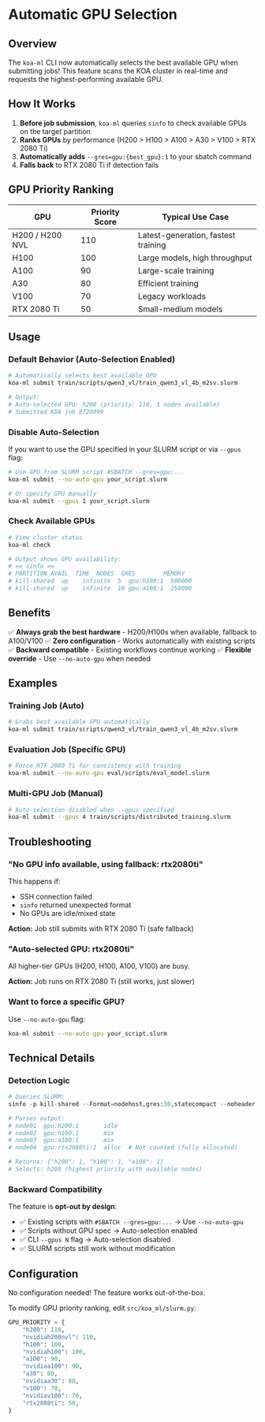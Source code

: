 # Automatic GPU Selection

## Overview

The `koa-ml` CLI now automatically selects the best available GPU when submitting jobs! This feature scans the KOA cluster in real-time and requests the highest-performing available GPU.

## How It Works

1. **Before job submission**, `koa-ml` queries `sinfo` to check available GPUs on the target partition
2. **Ranks GPUs** by performance (H200 > H100 > A100 > A30 > V100 > RTX 2080 Ti)
3. **Automatically adds** `--gres=gpu:{best_gpu}:1` to your sbatch command
4. **Falls back** to RTX 2080 Ti if detection fails

## GPU Priority Ranking

| GPU           | Priority Score | Typical Use Case                  |
|---------------|----------------|-----------------------------------|
| H200 / H200 NVL | 110          | Latest-generation, fastest training |
| H100          | 100            | Large models, high throughput      |
| A100          | 90             | Large-scale training               |
| A30           | 80             | Efficient training                 |
| V100          | 70             | Legacy workloads                   |
| RTX 2080 Ti   | 50             | Small-medium models                |

## Usage

### Default Behavior (Auto-Selection Enabled)

```bash
# Automatically selects best available GPU
koa-ml submit train/scripts/qwen3_vl/train_qwen3_vl_4b_m2sv.slurm

# Output:
# Auto-selected GPU: h200 (priority: 110, 1 nodes available)
# Submitted KOA job 8720999
```

### Disable Auto-Selection

If you want to use the GPU specified in your SLURM script or via `--gpus` flag:

```bash
# Use GPU from SLURM script #SBATCH --gres=gpu:...
koa-ml submit --no-auto-gpu your_script.slurm

# Or specify GPU manually
koa-ml submit --gpus 1 your_script.slurm
```

### Check Available GPUs

```bash
# View cluster status
koa-ml check

# Output shows GPU availability:
# == sinfo ==
# PARTITION AVAIL  TIME  NODES  GRES        MEMORY
# kill-shared  up    infinite  5  gpu:h100:1  500000
# kill-shared  up    infinite  10 gpu:a100:1  250000
```

## Benefits

✅ **Always grab the best hardware** - H200/H100s when available, fallback to A100/V100
✅ **Zero configuration** - Works automatically with existing scripts
✅ **Backward compatible** - Existing workflows continue working
✅ **Flexible override** - Use `--no-auto-gpu` when needed

## Examples

### Training Job (Auto)
```bash
# Grabs best available GPU automatically
koa-ml submit train/scripts/qwen3_vl/train_qwen3_vl_4b_m2sv.slurm
```

### Evaluation Job (Specific GPU)
```bash
# Force RTX 2080 Ti for consistency with training
koa-ml submit --no-auto-gpu eval/scripts/eval_model.slurm
```

### Multi-GPU Job (Manual)
```bash
# Auto-selection disabled when --gpus specified
koa-ml submit --gpus 4 train/scripts/distributed_training.slurm
```

## Troubleshooting

### "No GPU info available, using fallback: rtx2080ti"

This happens if:
- SSH connection failed
- `sinfo` returned unexpected format
- No GPUs are idle/mixed state

**Action:** Job still submits with RTX 2080 Ti (safe fallback)

### "Auto-selected GPU: rtx2080ti"

All higher-tier GPUs (H200, H100, A100, V100) are busy.

**Action:** Job runs on RTX 2080 Ti (still works, just slower)

### Want to force a specific GPU?

Use `--no-auto-gpu` flag:
```bash
koa-ml submit --no-auto-gpu your_script.slurm
```

## Technical Details

### Detection Logic

```python
# Queries SLURM:
sinfo -p kill-shared --Format=nodehost,gres:30,statecompact --noheader

# Parses output:
# node01  gpu:h200:1       idle
# node02  gpu:h100:1       mix
# node03  gpu:a100:1       mix
# node04  gpu:rtx2080ti:1  alloc  # Not counted (fully allocated)

# Returns: {"h200": 1, "h100": 1, "a100": 1}
# Selects: h200 (highest priority with available nodes)
```

### Backward Compatibility

The feature is **opt-out by design**:

- ✅ Existing scripts with `#SBATCH --gres=gpu:...` → Use `--no-auto-gpu`
- ✅ Scripts without GPU spec → Auto-selection enabled
- ✅ CLI `--gpus N` flag → Auto-selection disabled
- ✅ SLURM scripts still work without modification

## Configuration

No configuration needed! The feature works out-of-the-box.

To modify GPU priority ranking, edit `src/koa_ml/slurm.py`:

```python
GPU_PRIORITY = {
    "h200": 110,
    "nvidiah200nvl": 110,
    "h100": 100,
    "nvidiah100": 100,
    "a100": 90,
    "nvidiaa100": 90,
    "a30": 80,
    "nvidiaa30": 80,
    "v100": 70,
    "nvidiav100": 70,
    "rtx2080ti": 50,
}
```

